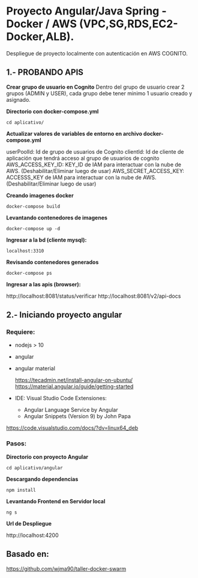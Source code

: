 
# Proyecto Angular/Java Spring - Docker / AWS (VPC,SG,RDS,EC2-Docker,ALB).

Despliegue de proyecto localmente con autenticación en AWS COGNITO.

## 1.- PROBANDO APIS

**Crear grupo de usuario en Cognito**
Dentro del grupo de usuario crear 2 grupos (ADMIN y USER), cada grupo debe tener minimo 1 usuario creado y asignado.

**Directorio con docker-compose.yml**

    cd aplicativo/

**Actualizar valores de variables de entorno en archivo docker-compose.yml**

userPoolId: Id de grupo de usuarios de Cognito
clientId: Id de cliente de aplicación que tendrá acceso al grupo de usuarios de cognito
AWS_ACCESS_KEY_ID: KEY_ID de IAM para interactuar con la nube de AWS. (Deshabilitar/Eliminar luego de usar)
AWS_SECRET_ACCESS_KEY: ACCESSS_KEY de IAM para interactuar con la nube de AWS. (Deshabilitar/Eliminar luego de usar)

**Creando imagenes docker**

    docker-compose build

**Levantando contenedores de imagenes**
 
    docker-compose up -d

**Ingresar a la bd (cliente mysql):**

    localhost:3310

**Revisando contenedores generados**
  
    docker-compose ps

**Ingresar a las apis (browser):**

http://localhost:8081/status/verificar
http://localhost:8081/v2/api-docs

 
## 2.- Iniciando proyecto angular


### Requiere:

 - nodejs > 10
 - angular
 - angular material

	https://tecadmin.net/install-angular-on-ubuntu/
	https://material.angular.io/guide/getting-started

- IDE: Visual Studio Code
	Extensiones:
	- Angular Language Service by Angular
	- Angular Snippets (Version 9) by John Papa

  

https://code.visualstudio.com/docs/?dv=linux64_deb

### Pasos:
**Directorio con proyecto Angular**

    cd aplicativo/angular

**Descargando dependencias**

    npm install

**Levantando Frontend en Servidor local**

    ng s

**Url de Despliegue**

http://localhost:4200



## Basado en:

https://github.com/wjma90/taller-docker-swarm